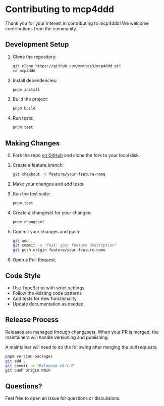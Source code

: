 # Contributing to mcp4ddd

Thank you for your interest in contributing to mcp4ddd! We welcome contributions from the community.

## Development Setup

1. Clone the repository:
   ```bash
   git clone https://github.com/mattes3/mcp4ddd.git
   cd mcp4ddd
   ```

2. Install dependencies:
   ```bash
   pnpm install
   ```

3. Build the project:
   ```bash
   pnpm build
   ```

4. Run tests:
   ```bash
   pnpm test
   ```

## Making Changes

0. Fork the repo [on GitHub](https://github.com/mattes3/mcp4ddd/fork) and clone the fork to your local disk.

1. Create a feature branch:
   ```bash
   git checkout -b feature/your-feature-name
   ```

2. Make your changes and add tests.

3. Run the test suite:
   ```bash
   pnpm test
   ```

4. Create a changeset for your changes:
   ```bash
   pnpm changeset
   ```

5. Commit your changes and push:
   ```bash
   git add .
   git commit -m "feat: your feature description"
   git push origin feature/your-feature-name
   ```

6. Open a Pull Request.

## Code Style

- Use TypeScript with strict settings
- Follow the existing code patterns
- Add tests for new functionality
- Update documentation as needed

## Release Process

Releases are managed through changesets. When your PR is merged, the maintainers will handle versioning and publishing.

A maintainer will need to do the following after merging the pull requests:

```bash
pnpm version-packages
git add .
git commit -m "Released vX.Y.Z"
git push origin main
```

## Questions?

Feel free to open an issue for questions or discussions.
